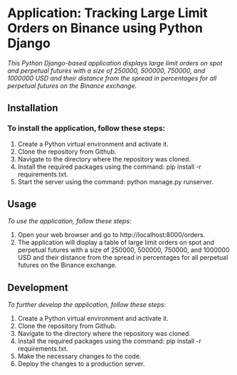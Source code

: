 # Application: Tracking Large Limit Orders on Binance using Python Django #
*This Python Django-based application displays large limit orders on spot and perpetual futures with a size of 250000, 500000, 750000, and 1000000 USD and their distance from the spread in percentages for all perpetual futures on the Binance exchange.*

## Installation ##
### To install the application, follow these steps: ###

1. Create a Python virtual environment and activate it.
2. Clone the repository from Github.
3. Navigate to the directory where the repository was cloned.
4. Install the required packages using the command: pip install -r requirements.txt.
5. Start the server using the command: python manage.py runserver.

## Usage ##
*To use the application, follow these steps:*

1. Open your web browser and go to http://localhost:8000/orders.
2. The application will display a table of large limit orders on spot and perpetual futures with a size of 250000, 500000, 750000, and 1000000 USD and their distance from the spread in percentages for all perpetual futures on the Binance exchange.

## Development ##
*To further develop the application, follow these steps:*

1. Create a Python virtual environment and activate it.
2. Clone the repository from Github.
3. Navigate to the directory where the repository was cloned.
4. Install the required packages using the command: pip install -r requirements.txt.
5. Make the necessary changes to the code.
6. Deploy the changes to a production server.
